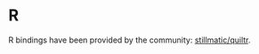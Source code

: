 # R

R bindings have been provided by the community: [stillmatic/quiltr](https://github.com/stillmatic/quiltr).

